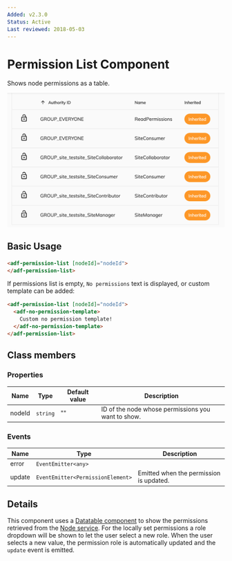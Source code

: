 ```yaml
---
Added: v2.3.0
Status: Active
Last reviewed: 2018-05-03
---
```


# Permission List Component

Shows node permissions as a table.

![Permission List](../docassets/images/adf-permission-list.png)

## Basic Usage

```html
<adf-permission-list [nodeId]="nodeId">
</adf-permission-list>
```

If permissions list is empty, `No permissions` text is displayed, 
or custom template can be added: 

```html
<adf-permission-list [nodeId]="nodeId">
  <adf-no-permission-template>
    Custom no permission template!
  </adf-no-permission-template>
</adf-permission-list>
```

## Class members

### Properties

| Name | Type | Default value | Description |
| -- | -- | -- | -- |
| nodeId | `string` | "" | ID of the node whose permissions you want to show. |

### Events

| Name | Type | Description |
| -- | -- | -- |
| error | `EventEmitter<any>` |  |
| update | `EventEmitter<PermissionElement>` | Emitted when the permission is updated. |

## Details

This component uses a [Datatable component](../core/datatable.component.md) to show the
permissions retrieved from the [Node service](../core/node.service.md).
For the locally set permissions a role dropdown will be shown to let the user select a new role.
When the user selects a new value, the permission role is automatically updated and the `update` event is emitted.
